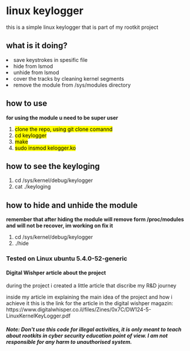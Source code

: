 <h1>linux keylogger</h1>
<p>
  this is a simple linux keylogger
  that is part of my rootkit project
</p>
<h2>what is it doing?</h2>
<li> save keystrokes in spesific file</li> 
<li> hide from lsmod</li> 
<li> unhide from lsmod </li>
<li> cover the tracks by cleaning kernel segments</li>
<li> remove the module from /sys/modules directory </li>
<h2>how to use</h2>
<p><b>for using the module u need to be super user</b></p>
<ol>
<li><mark>clone the repo, using git clone comannd</mark></li>
<li><mark>cd keylogger</mark></li>
<li><mark>make</mark></li>
<li><mark>sudo insmod kelogger.ko</mark></li>
</ol>
<h2>how to see the keyloging</h2>
<ol>
<li>cd /sys/kernel/debug/keylogger</li>
<li>cat ./keyloging</li>
</ol>
<h2>how to hide and unhide the module</h2>
<p><b>remember that after hiding the module will remove form /proc/modules and will not be recover, im working on fix it</b><p>
<ol>
<li>cd /sys/kernel/debug/keylogger</li>
<li>./hide</li>
</ol>
<h3>Tested on Linux ubuntu 5.4.0-52-generic </h3>
<h4>Digital Wishper article about the project</h4>
<p>during the project i created a little article that discribe my R&D journey</p>
<p>inside my article im explaining the main idea of the project and how i achieve it 
this is the link for the article in the digital wishper magazin: https://www.digitalwhisper.co.il/files/Zines/0x7C/DW124-5-LinuxKernelKeyLogger.pdf</p>
<h5>Note: Don't use this code for illegal activities, it is only meant to teach about rootkits in cyber security education point of view. I am not responsible for any harm to unauthorised system.</h5>
